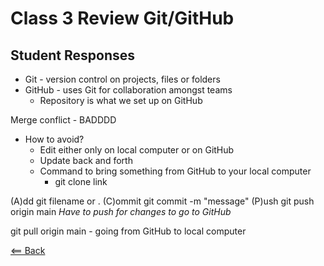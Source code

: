 # Class 3 Review Git/GitHub

## Student Responses

- Git - version control on projects, files or folders
- GitHub - uses Git for collaboration amongst teams
    - Repository is what we set up on GitHub

Merge conflict - BADDDD
- How to avoid?
    - Edit either only on local computer or on GitHub
    - Update back and forth
    - Command to bring something from GitHub to your local computer
        - git clone link

(A)dd git filename or .
(C)ommit git commit -m "message"
(P)ush git push origin main
    *Have to push for changes to go to GitHub*

git pull origin main - going from GitHub to local computer

[<== Back](README.md)
